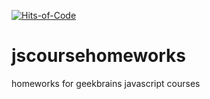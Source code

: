 [![Hits-of-Code](https://hitsofcode.com/github/testpass1982/jscoursehomeworks)](https://hitsofcode.com/view/github/testpass1982/jscoursehomeworks)

# jscoursehomeworks
homeworks for geekbrains javascript courses

